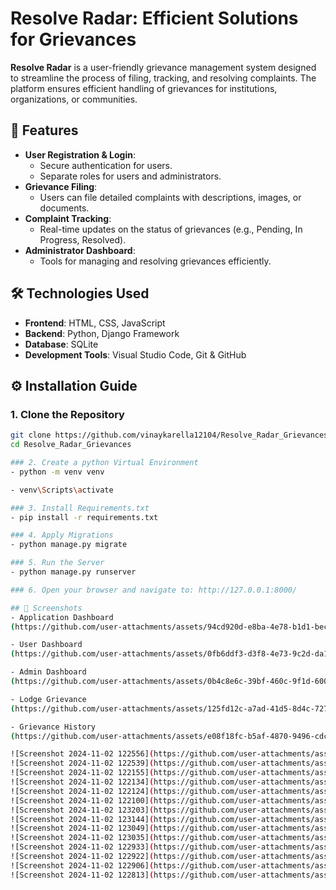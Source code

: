 
# Resolve Radar: Efficient Solutions for Grievances

**Resolve Radar** is a user-friendly grievance management system designed to streamline the process of filing, tracking, and resolving complaints. The platform ensures efficient handling of grievances for institutions, organizations, or communities.

## 🚀 Features

- **User Registration & Login**:
  - Secure authentication for users.
  - Separate roles for users and administrators.
- **Grievance Filing**:
  - Users can file detailed complaints with descriptions, images, or documents.
- **Complaint Tracking**:
  - Real-time updates on the status of grievances (e.g., Pending, In Progress, Resolved).
- **Administrator Dashboard**:
  - Tools for managing and resolving grievances efficiently.
## 🛠️ Technologies Used

- **Frontend**: HTML, CSS, JavaScript
- **Backend**: Python, Django Framework
- **Database**: SQLite
- **Development Tools**: Visual Studio Code, Git & GitHub


## ⚙️ Installation Guide

### 1. Clone the Repository
```bash
git clone https://github.com/vinaykarella12104/Resolve_Radar_Grievances.git
cd Resolve_Radar_Grievances

### 2. Create a python Virtual Environment
- python -m venv venv

- venv\Scripts\activate

### 3. Install Requirements.txt
- pip install -r requirements.txt

### 4. Apply Migrations
- python manage.py migrate

### 5. Run the Server
- python manage.py runserver

### 6. Open your browser and navigate to: http://127.0.0.1:8000/

## 📸 Screenshots
- Application Dashboard
(https://github.com/user-attachments/assets/94cd920d-e8ba-4e78-b1d1-bec8b83de083)

- User Dashboard
(https://github.com/user-attachments/assets/0fb6ddf3-d3f8-4e73-9c2d-da1f9e3e5e76)

- Admin Dashboard
(https://github.com/user-attachments/assets/0b4c8e6c-39bf-460c-9f1d-6007e49e8fbd)

- Lodge Grievance
(https://github.com/user-attachments/assets/125fd12c-a7ad-41d5-8d4c-72798c95ec0c)

- Grievance History
(https://github.com/user-attachments/assets/e08f18fc-b5af-4870-9496-cdc241815bb2)

![Screenshot 2024-11-02 122556](https://github.com/user-attachments/assets/d7014cb2-7d15-4a27-b460-583151924a21)
![Screenshot 2024-11-02 122539](https://github.com/user-attachments/assets/e89579bd-d4fd-4073-8716-84149caecc59)
![Screenshot 2024-11-02 122155](https://github.com/user-attachments/assets/f79f3798-97a3-462d-88fa-dea5fe671802)
![Screenshot 2024-11-02 122134](https://github.com/user-attachments/assets/4c8132c3-2746-4869-ba43-539ba56a5045)
![Screenshot 2024-11-02 122124](https://github.com/user-attachments/assets/d89476f5-13b0-4b69-90b8-1d12093072e3)
![Screenshot 2024-11-02 122100](https://github.com/user-attachments/assets/a8e3ce15-d940-4c90-b66a-7e7ec4a9d143)
![Screenshot 2024-11-02 123203](https://github.com/user-attachments/assets/3073f401-180f-45e9-8dc3-cfcf9e949e05)
![Screenshot 2024-11-02 123144](https://github.com/user-attachments/assets/5daa79d2-2d8e-4a8e-ace5-07dbb36e9e72)
![Screenshot 2024-11-02 123049](https://github.com/user-attachments/assets/edda3e25-c6af-409d-8800-3484e9c951aa)
![Screenshot 2024-11-02 123035](https://github.com/user-attachments/assets/b182b682-b37b-4485-bf87-f00e2865985a)
![Screenshot 2024-11-02 122933](https://github.com/user-attachments/assets/235ae87a-e22c-47a1-931c-4bc49ef67de8)
![Screenshot 2024-11-02 122922](https://github.com/user-attachments/assets/b0a87ed6-cf09-4db3-abfb-58c45bff3d45)
![Screenshot 2024-11-02 122906](https://github.com/user-attachments/assets/8074f765-dbe3-4eae-a147-c82e8091668e)
![Screenshot 2024-11-02 122813](https://github.com/user-attachments/assets/9ec2c812-1706-4a5c-880c-1dc705149d5a)
